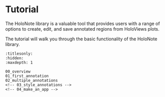 # Tutorial

The HoloNote library is a valuable tool that provides users with a range of options to create, edit, and save annotated regions from HoloViews plots.

The tutorial will walk you through the basic functionality of the HoloNote library.

```{toctree}
:titlesonly:
:hidden:
:maxdepth: 1

00_overview
01_first_annotation
02_multiple_annotations
<!-- 03_style_annotations -->
<!-- 04_make_an_app -->

```
